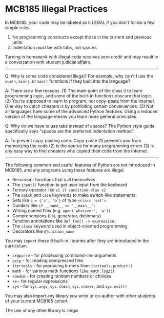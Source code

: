 MCB185 Illegal Practices
========================

In MCB185, your code may be labeled as ILLEGAL if you don't follow a few simple
rules.

1. No programming constructs except those in the current and previous units
2. Indentation must be with tabs, not spaces

Turning in homework with illegal code receives zero credit and may result in a
conversation with student judicial affairs.

-------------------------------------------------------------------------------

Q: Why is some code considered illegal? For example, why can't I use the
`sum()`, `min()`, or `max()` functions if they built into the language?

A: There are a few reasons. (1) The main point of the class it to learn
programming logic, and some of the built-in functions obscure that logic. (2)
You're supposed to learn to program, not copy-paste from the Internet. One way
to catch cheaters is by prohibiting certain conveniences. (3) Not all languages
have some of the advanced Python features. Using a reduced version of the
language means you learn more general principles.

Q: Why do we have to use tabs instead of spaces? The Python style guide
specifically says "spaces are the preferred indentation method".

A: To prevent copy-pasting code. Copy-paste (1) prevents you from memorizing
the code (2) is the source for many programming errors (3) is any easy way to
find cheaters who copied their code from the Internet.

-------------------------------------------------------------------------------

The following common and useful features of Python are not introduced in
MCB185, and any programs using these features are illegal.

+ Recursion: functions that call themselves
+ The `input()` function to get user input from the keyboard
+ Ternary operator like `v1 if condition else v2`
+ The `match` and `case` keywords to make switch-like statements
+ Sets like `s = {'a', 'b'}` of type `<class 'set'>`
+ Dunders like `if __name__ == '__main__':`
+ Writing named files (e.g. `open('whatever', 'w')`)
+ Comprehensions (list, generator, dictionary)
+ Function annotations like `def foo() -> expression:`
+ The `class` keyword used in object-oriented programming
+ Decorators like `@function_name`

You may `import` these 6 built-in libraries after they are introduced in the
curriculum.

+ `argparse` - for processing command-line arguments
+ `gzip` - for reading compressed files
+ `itertools` - for producing k-mers from `itertools.product()`
+ `math` - for various math functions `like math.log2()`
+ `random` - for creating random numbers or choices
+ `re` - for regular expressions
+ `sys` - for `sys.argv`, `sys.stdin`, `sys.stderr`, and `sys.exit()`

You may also import any library you write or co-author with other students of
your current MCB185 cohort.

The use of any other library is illegal.
